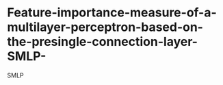 # Feature-importance-measure-of-a-multilayer-perceptron-based-on-the-presingle-connection-layer-SMLP-
SMLP
